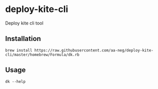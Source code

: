 # deploy-kite-cli
Deploy kite cli tool


## Installation

```
brew install https://raw.githubusercontent.com/aa-neg/deploy-kite-cli/master/homebrew/Formula/dk.rb
```

## Usage

```
dk --help
```
